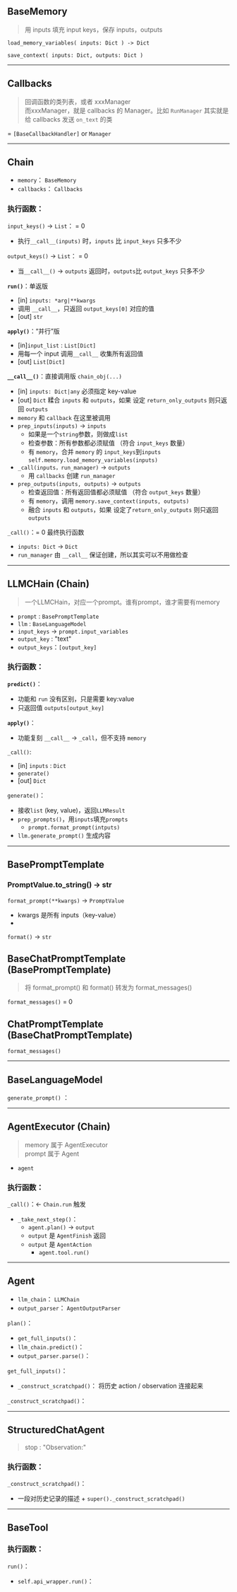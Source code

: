 ## BaseMemory
> 用 inputs 填充 input keys，保存 inputs，outputs

`load_memory_variables( inputs: Dict ) -> Dict` 

`save_context( inputs: Dict, outputs: Dict )`

---
## Callbacks
> 回调函数的类列表，或者 xxxManager  
> 而xxxManager，就是 callbacks 的 Manager。比如 `RunManager` 其实就是给 callbacks 发送 `on_text` 的类

= `[BaseCallbackHandler]` or  `Manager`

---
## Chain

* `memory`： `BaseMemory`
* `callbacks`： `Callbacks`

### 执行函数：  

`input_keys()` -> `List`： = 0 
* 执行`__call__(inputs)` 时，`inputs` 比 `input_keys` 只多不少

`output_keys()` -> `List`： = 0 
* 当`__call__()` -> `outputs` 返回时，`outputs`比 `output_keys` 只多不少

**`run()`**：单返版
* [in] `inputs: *arg|**kwargs`
* 调用 `__call__`，只返回 `output_keys[0]` 对应的值
* [out] `str`

**`apply()`**：“并行”版
* [in]`input_list` : `List[Dict]` 
* 用每一个 input 调用`__call__` 收集所有返回值
* [out] `List[Dict]`


**`__call__()`**：直接调用版 `chain_obj(...)`
* [in] `inputs: Dict|any` 必须指定 key-value
* [out] `Dict` 糅合 `inputs` 和 `outputs`，如果 设定 `return_only_outputs` 则只返回 `outputs`
* `memory` 和 `callback` 在这里被调用
* `prep_inputs(inputs)` -> `inputs` 
  * 如果是一个`string`参数，则做成`list`
  * 检查参数：所有参数都必须赋值 （符合 `input_keys` 数量）
  * 有 `memory`，合并 `memory` 的 `input_keys`到`inputs` `self.memory.load_memory_variables(inputs)`
* `_call(inputs，run_manager)` -> `outputs`
  * 用 `callbacks` 创建 `run_manager`
* `prep_outputs(inputs, outputs)` -> `outputs`
  * 检查返回值：所有返回值都必须赋值 （符合 `output_keys` 数量）
  * 有 `memory`，调用 `memory.save_context(inputs, outputs)`
  * 融合 `inputs` 和 `outputs`，如果 设定了`return_only_outputs` 则只返回 `outputs`

`_call()`：= 0 最终执行函数
* `inputs: Dict` -> `Dict`
* `run_manager` 由 `__call__` 保证创建，所以其实可以不用做检查

---
## LLMCHain (Chain)
> 一个LLMCHain，对应一个prompt。谁有prompt，谁才需要有memory
* `prompt` : `BasePromptTemplate`
* `llm` : `BaseLanguageModel`
* `input_keys` -> `prompt.input_variables`
* `output_key` : "text"
* `output_keys`：`[output_key]`

### 执行函数：
**`predict()`**： 
* 功能和 `run` 没有区别，只是需要 key:value
* 只返回值 `outputs[output_key]`

**`apply()`**：
* 功能复刻 `__call__` -> `_call`，但不支持 `memory`

`_call()`:
* [in] `inputs` : `Dict`
* `generate()`
* [out] `Dict`

`generate()`：
* 接收`list` (key, value)，返回`LLMResult`
* `prep_prompts()`，用`inputs`填充`prompts`
  * `prompt.format_prompt(intputs)`
* `llm.generate_prompt()` 生成内容

---

## BasePromptTemplate
### PromptValue.to_string() -> str

`format_prompt(**kwargs)` -> `PromptValue`
  * kwargs 是所有 inputs（key-value）
  * 

`format()` -> `str`

## BaseChatPromptTemplate (BasePromptTemplate)
> 将 format_prompt() 和 format() 转发为 format_messages()

`format_messages()` = 0

## ChatPromptTemplate (BaseChatPromptTemplate)

`format_messages()`

---
## BaseLanguageModel
`generate_prompt()` ：

---
## AgentExecutor (Chain)

> memory 属于 AgentExecutor  
prompt 属于 Agent

* `agent`

### 执行函数：

`_call()`：<- `Chain.run` 触发
* `_take_next_step()`： 
  * `agent.plan()` -> `output`
  * `output` 是 `AgentFinish` 返回
  * `output` 是 `AgentAction`
    * `agent.tool.run()`


---
## Agent

* `llm_chain`： `LLMChain`
* `output_parser`： `AgentOutputParser`

`plan()`：
  * `get_full_inputs()`： 
  * `llm_chain.predict()`： 
  * `output_parser.parse()`： 

`get_full_inputs()`： 
  * `_construct_scratchpad()`： 将历史 action / observation 连接起来

`_construct_scratchpad()`： 

---
## StructuredChatAgent

> stop : "Observation:"

### 执行函数：
`_construct_scratchpad()`： 
  * 一段对历史记录的描述 + `super()._construct_scratchpad()`

---
## BaseTool

### 执行函数：

`run()`：
* `self.api_wrapper.run()`： 